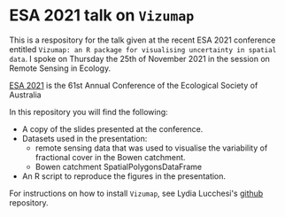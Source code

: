 # ESA 2021 talk on `Vizumap`

<!-- badges: start -->
<!-- badges: end -->

This is a respository for the talk given at the recent ESA 2021 conference 
entitled `Vizumap: an R package for visualising uncertainty in spatial data`.
I spoke on Thursday the 25th of November 2021 in the session on Remote Sensing 
in Ecology.

[ESA 2021](https://esa2021.org.au/) is the 61st Annual Conference of the Ecological Society of Australia

In this repository you will find the following:

- A copy of the slides presented at the conference.
- Datasets used in the presentation:
  * remote sensing data that was used to visualise the variability of fractional        cover in the Bowen catchment.
  * Bowen catchment SpatialPolygonsDataFrame
- An R script to reproduce the figures in the presentation.

For instructions on how to install `Vizumap`, see Lydia Lucchesi's [github](https://github.com/lydialucchesi/Vizumap) repository.

